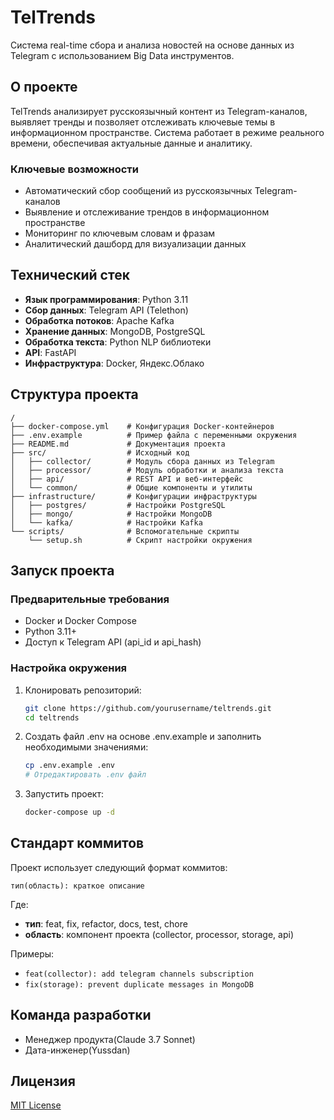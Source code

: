 # TelTrends

Система real-time сбора и анализа новостей на основе данных из Telegram с использованием Big Data инструментов.

## О проекте

TelTrends анализирует русскоязычный контент из Telegram-каналов, выявляет тренды и позволяет отслеживать ключевые темы в информационном пространстве. Система работает в режиме реального времени, обеспечивая актуальные данные и аналитику.

### Ключевые возможности

- Автоматический сбор сообщений из русскоязычных Telegram-каналов
- Выявление и отслеживание трендов в информационном пространстве
- Мониторинг по ключевым словам и фразам
- Аналитический дашборд для визуализации данных

## Технический стек

- **Язык программирования**: Python 3.11
- **Сбор данных**: Telegram API (Telethon)
- **Обработка потоков**: Apache Kafka
- **Хранение данных**: MongoDB, PostgreSQL
- **Обработка текста**: Python NLP библиотеки
- **API**: FastAPI
- **Инфраструктура**: Docker, Яндекс.Облако

## Структура проекта

```
/
├── docker-compose.yml    # Конфигурация Docker-контейнеров
├── .env.example          # Пример файла с переменными окружения
├── README.md             # Документация проекта
├── src/                  # Исходный код
│   ├── collector/        # Модуль сбора данных из Telegram
│   ├── processor/        # Модуль обработки и анализа текста
│   ├── api/              # REST API и веб-интерфейс
│   └── common/           # Общие компоненты и утилиты
├── infrastructure/       # Конфигурации инфраструктуры
│   ├── postgres/         # Настройки PostgreSQL
│   ├── mongo/            # Настройки MongoDB
│   └── kafka/            # Настройки Kafka
└── scripts/              # Вспомогательные скрипты
    └── setup.sh          # Скрипт настройки окружения
```

## Запуск проекта

### Предварительные требования

- Docker и Docker Compose
- Python 3.11+
- Доступ к Telegram API (api_id и api_hash)

### Настройка окружения

1. Клонировать репозиторий:
   ```bash
   git clone https://github.com/yourusername/teltrends.git
   cd teltrends
   ```

2. Создать файл .env на основе .env.example и заполнить необходимыми значениями:
   ```bash
   cp .env.example .env
   # Отредактировать .env файл
   ```

3. Запустить проект:
   ```bash
   docker-compose up -d
   ```

## Стандарт коммитов

Проект использует следующий формат коммитов:

```
тип(область): краткое описание
```

Где:
- **тип**: feat, fix, refactor, docs, test, chore
- **область**: компонент проекта (collector, processor, storage, api)

Примеры:
- `feat(collector): add telegram channels subscription`
- `fix(storage): prevent duplicate messages in MongoDB`

## Команда разработки

- Менеджер продукта(Claude 3.7 Sonnet)
- Дата-инженер(Yussdan)

## Лицензия

[MIT License](LICENSE)